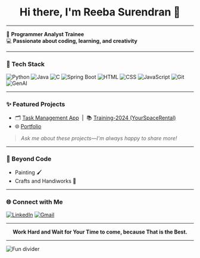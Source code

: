 <h1 align="center">Hi there, I'm Reeba Surendran 👋</h1>
<p align="center">
</p>

---

🎯 **Programmer Analyst Trainee**  
💻 **Passionate about coding, learning, and creativity**

---

### 🚀 Tech Stack

![Python](https://img.shields.io/badge/-Python-3776AB?logo=python&logoColor=white)
![Java](https://img.shields.io/badge/-Java-007396?logo=java&logoColor=white)
![C](https://img.shields.io/badge/-C-00599C?logo=c&logoColor=white)
![Spring Boot](https://img.shields.io/badge/-SpringBoot-6DB33F?logo=spring-boot&logoColor=white)
![HTML](https://img.shields.io/badge/-HTML5-E34F26?logo=html5&logoColor=white)
![CSS](https://img.shields.io/badge/-CSS3-1572B6?logo=css3&logoColor=white)
![JavaScript](https://img.shields.io/badge/-JavaScript-F7DF1E?logo=javascript&logoColor=black)
![Git](https://img.shields.io/badge/-Git-F05032?logo=git&logoColor=white)
![GenAI](https://img.shields.io/badge/-GenAI-ff9a00?logo=ai&logoColor=white)

---

### ✨ Featured Projects

- 🗂️ [Task Management App](#) &nbsp;|&nbsp; 📚 [Training-2024 (YourSpaceRental)](#)
- 🌐 [Portfolio](#)

> _Ask me about these projects—I'm always happy to share more!_

---

### 🎨 Beyond Code

- Painting 🖌️
- Crafts and Handiworks 🧶

---

### 🌐 Connect with Me

[![LinkedIn](https://img.shields.io/badge/-LinkedIn-0A66C2?logo=linkedin&logoColor=white)](https://www.linkedin.com/in/reeba-surendran)
[![Gmail](https://img.shields.io/badge/-Gmail-D14836?logo=gmail&logoColor=white)](mailto:reebasurendran01@gmail.com)

---

<p align="center">
  <b>Work Hard and Wait for Your Time to come, because That is the Best.</b>
</p>

---

![Fun divider](https://capsule-render.vercel.app/api?type=waving&color=gradient&height=100&section=footer)

````
